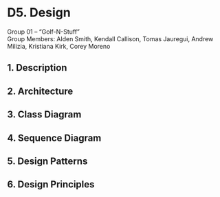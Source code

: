 # D5. Design

Group 01 – “Golf-N-Stuff”\
Group Members: Alden Smith, Kendall Callison, Tomas Jauregui, Andrew Milizia, 
Kristiana Kirk, Corey Moreno

## 1. Description

## 2. Architecture 

## 3. Class Diagram

## 4. Sequence Diagram

## 5. Design Patterns

## 6. Design Principles
